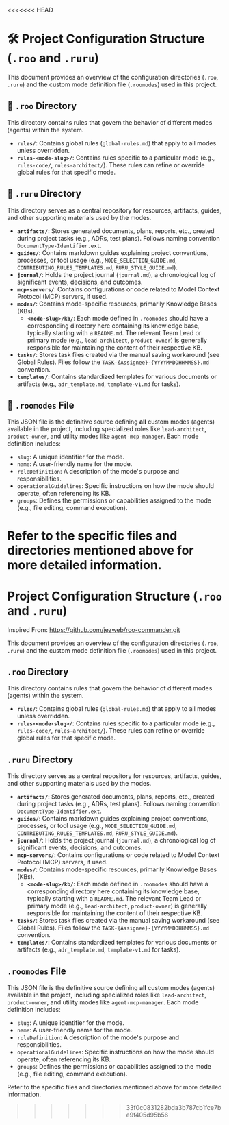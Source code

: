 <<<<<<< HEAD
# 🛠️ Project Configuration Structure (`.roo` and `.ruru`)

This document provides an overview of the configuration directories (`.roo`, `.ruru`) and the custom mode definition file (`.roomodes`) used in this project.

## 📁 `.roo` Directory

This directory contains rules that govern the behavior of different modes (agents) within the system.

*   **`rules/`**: Contains global rules (`global-rules.md`) that apply to all modes unless overridden.
*   **`rules-<mode-slug>/`**: Contains rules specific to a particular mode (e.g., `rules-code/`, `rules-architect/`). These rules can refine or override global rules for that specific mode.

## 📂 `.ruru` Directory

This directory serves as a central repository for resources, artifacts, guides, and other supporting materials used by the modes.

*   **`artifacts/`**: Stores generated documents, plans, reports, etc., created during project tasks (e.g., ADRs, test plans). Follows naming convention `DocumentType-Identifier.ext`.
*   **`guides/`**: Contains markdown guides explaining project conventions, processes, or tool usage (e.g., `MODE_SELECTION_GUIDE.md`, `CONTRIBUTING_RULES_TEMPLATES.md`, `RURU_STYLE_GUIDE.md`).
*   **`journal/`**: Holds the project journal (`journal.md`), a chronological log of significant events, decisions, and outcomes.
*   **`mcp-servers/`**: Contains configurations or code related to Model Context Protocol (MCP) servers, if used.
*   **`modes/`**: Contains mode-specific resources, primarily Knowledge Bases (KBs).
    *   **`<mode-slug>/kb/`**: Each mode defined in `.roomodes` should have a corresponding directory here containing its knowledge base, typically starting with a `README.md`. The relevant Team Lead or primary mode (e.g., `lead-architect`, `product-owner`) is generally responsible for maintaining the content of their respective KB.
*   **`tasks/`**: Stores task files created via the manual saving workaround (see Global Rules). Files follow the `TASK-{Assignee}-{YYYYMMDDHHMMSS}.md` convention.
*   **`templates/`**: Contains standardized templates for various documents or artifacts (e.g., `adr_template.md`, `template-v1.md` for tasks).

## 🤖 `.roomodes` File

This JSON file is the definitive source defining **all** custom modes (agents) available in the project, including specialized roles like `lead-architect`, `product-owner`, and utility modes like `agent-mcp-manager`. Each mode definition includes:

*   `slug`: A unique identifier for the mode.
*   `name`: A user-friendly name for the mode.
*   `roleDefinition`: A description of the mode's purpose and responsibilities.
*   `operationalGuidelines`: Specific instructions on how the mode should operate, often referencing its KB.
*   `groups`: Defines the permissions or capabilities assigned to the mode (e.g., file editing, command execution).

Refer to the specific files and directories mentioned above for more detailed information.
=======
# Project Configuration Structure (`.roo` and `.ruru`)

Inspired From: https://github.com/jezweb/roo-commander.git

This document provides an overview of the configuration directories (`.roo`, `.ruru`) and the custom mode definition file (`.roomodes`) used in this project.

## `.roo` Directory

This directory contains rules that govern the behavior of different modes (agents) within the system.

*   **`rules/`**: Contains global rules (`global-rules.md`) that apply to all modes unless overridden.
*   **`rules-<mode-slug>/`**: Contains rules specific to a particular mode (e.g., `rules-code/`, `rules-architect/`). These rules can refine or override global rules for that specific mode.

## `.ruru` Directory

This directory serves as a central repository for resources, artifacts, guides, and other supporting materials used by the modes.

*   **`artifacts/`**: Stores generated documents, plans, reports, etc., created during project tasks (e.g., ADRs, test plans). Follows naming convention `DocumentType-Identifier.ext`.
*   **`guides/`**: Contains markdown guides explaining project conventions, processes, or tool usage (e.g., `MODE_SELECTION_GUIDE.md`, `CONTRIBUTING_RULES_TEMPLATES.md`, `RURU_STYLE_GUIDE.md`).
*   **`journal/`**: Holds the project journal (`journal.md`), a chronological log of significant events, decisions, and outcomes.
*   **`mcp-servers/`**: Contains configurations or code related to Model Context Protocol (MCP) servers, if used.
*   **`modes/`**: Contains mode-specific resources, primarily Knowledge Bases (KBs).
    *   **`<mode-slug>/kb/`**: Each mode defined in `.roomodes` should have a corresponding directory here containing its knowledge base, typically starting with a `README.md`. The relevant Team Lead or primary mode (e.g., `lead-architect`, `product-owner`) is generally responsible for maintaining the content of their respective KB.
*   **`tasks/`**: Stores task files created via the manual saving workaround (see Global Rules). Files follow the `TASK-{Assignee}-{YYYYMMDDHHMMSS}.md` convention.
*   **`templates/`**: Contains standardized templates for various documents or artifacts (e.g., `adr_template.md`, `template-v1.md` for tasks).

## `.roomodes` File

This JSON file is the definitive source defining **all** custom modes (agents) available in the project, including specialized roles like `lead-architect`, `product-owner`, and utility modes like `agent-mcp-manager`. Each mode definition includes:

*   `slug`: A unique identifier for the mode.
*   `name`: A user-friendly name for the mode.
*   `roleDefinition`: A description of the mode's purpose and responsibilities.
*   `operationalGuidelines`: Specific instructions on how the mode should operate, often referencing its KB.
*   `groups`: Defines the permissions or capabilities assigned to the mode (e.g., file editing, command execution).

Refer to the specific files and directories mentioned above for more detailed information.
>>>>>>> 33f0c0831282bda3b787cb1fce7be9f405d95b56
